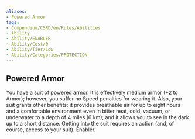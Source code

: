 ```yaml
---
aliases:
- Powered Armor
tags:
- Compendium/CSRD/en/Rules/Abilities
- Ability
- Ability/ENABLER
- Ability/Cost/0
- Ability/Tier/Low
- Ability/Categories/PROTECTION
---
```


  
## Powered Armor  
You have a suit of powered armor. It is effectively medium armor (+2 to Armor); however, you suffer no Speed penalties for wearing it. Also, your suit grants other benefits: it provides breathable air for up to eight hours and a comfortable environment even in bitter heat, cold, vacuum, or underwater to a depth of 4 miles (6 km); and it allows you to see in the dark up to a short distance. Getting into the suit requires an action (and, of course, access to your suit). Enabler. 